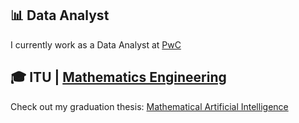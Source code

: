 ## 📊 Data Analyst
I currently work as a Data Analyst at [PwC](https://www.pwc.com)
## 🎓 ITU | [Mathematics Engineering](https://matmuh.itu.edu.tr/en)
Check out my graduation thesis: [Mathematical Artificial Intelligence](https://mpospirit.github.io/thesis.html)

<!---
mpospirit/mpospirit is a ✨ special ✨ repository because its `README.md` (this file) appears on your GitHub profile.
You can click the Preview link to take a look at your changes.
--->
